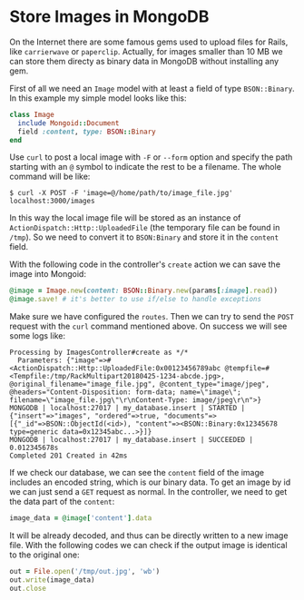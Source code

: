 # Store Images in MongoDB

On the Internet there are some famous gems used to upload files for Rails, like `carrierwave` or `paperclip`. Actually, for images smaller than 10 MB we can store them directy as binary data in MongoDB without installing any gem.

First of all we need an `Image` model with at least a field of type `BSON::Binary`. In this example my simple model looks like this:

```ruby
class Image
  include Mongoid::Document
  field :content, type: BSON::Binary
end
```

Use `curl` to post a local image with `-F` or `--form` option and specify the path starting with an `@` symbol to indicate the rest to be a filename. The whole command will be like:

```console
$ curl -X POST -F 'image=@/home/path/to/image_file.jpg' localhost:3000/images
```

In this way the local image file will be stored as an instance of `ActionDispatch::Http::UploadedFile` (the temporary file can be found in `/tmp`). So we need to convert it to `BSON:Binary` and store it in the `content` field.

With the following code in the controller's `create` action we can save the image into Mongoid:

```ruby
@image = Image.new(content: BSON::Binary.new(params[:image].read))
@image.save! # it's better to use if/else to handle exceptions
```

Make sure we have configured the `routes`. Then we can try to send the `POST` request with the `curl` command mentioned above. On success we will see some logs like:

```console
Processing by ImagesController#create as */*
  Parameters: {"image"=>#<ActionDispatch::Http::UploadedFile:0x00123456789abc @tempfile=#<Tempfile:/tmp/RackMultipart20180425-1234-abcde.jpg>, @original_filename="image_file.jpg", @content_type="image/jpeg", @headers="Content-Disposition: form-data; name=\"image\"; filename=\"image_file.jpg\"\r\nContent-Type: image/jpeg\r\n">}
MONGODB | localhost:27017 | my_database.insert | STARTED | {"insert"=>"images", "ordered"=>true, "documents"=>[{"_id"=>BSON::ObjectId(<id>), "content"=><BSON::Binary:0x12345678 type=generic data=0x12345abc...>}]}
MONGODB | localhost:27017 | my_database.insert | SUCCEEDED | 0.012345678s
Completed 201 Created in 42ms
```

If we check our database, we can see the `content` field of the image includes an encoded string, which is our binary data. To get an image by id we can just send a `GET` request as normal. In the controller, we need to get the data part of the `content`:

```ruby
image_data = @image['content'].data
```

It will be already decoded, and thus can be directly written to a new image file. With the following codes we can check if the output image is identical to the original one:

```ruby
out = File.open('/tmp/out.jpg', 'wb')
out.write(image_data)
out.close
```
